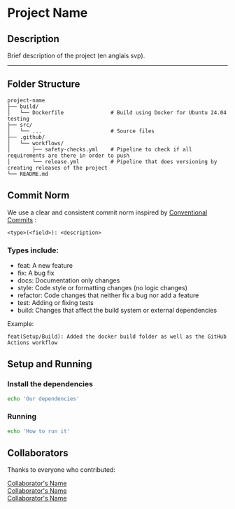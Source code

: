 # Project Name

## Description

Brief description of the project (en anglais svp).

---

## Folder Structure

```plaintext
project-name
├── build/
│   └── Dockerfile               # Build using Docker for Ubuntu 24.04 testing
├── src/
│   └── ...                      # Source files
├── .github/
│   └── workflows/
│       ├── safety-checks.yml    # Pipeline to check if all requirements are there in order to push
│       └── release.yml          # Pipeline that does versioning by creating releases of the project
└── README.md
```

## Commit Norm

We use a clear and consistent commit norm inspired by [Conventional Commits](https://www.conventionalcommits.org/en/v1.0.0/) :

```plaintext
<type>(<field>): <description>
```

### Types include:

- feat: A new feature
- fix: A bug fix
- docs: Documentation only changes
- style: Code style or formatting changes (no logic changes)
- refactor: Code changes that neither fix a bug nor add a feature
- test: Adding or fixing tests
- build: Changes that affect the build system or external dependencies

Example:
```plaintext
feat(Setup/Build): Added the docker build folder as well as the GitHub Actions workflow
```

## Setup and Running

### Install the dependencies

```sh
echo 'Our dependencies'
```

### Running

```sh
echo 'How to run it'
```

## Collaborators

Thanks to everyone who contributed:

[Collaborator's Name](https://github.com/name)  
[Collaborator's Name](https://github.com/name)  
[Collaborator's Name](https://github.com/name)  
